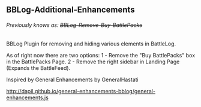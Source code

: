 ## BBLog-Additional-Enhancements 
###### Previously knows as: ~~BBLog-Remove-Buy-BattlePacks~~

BBLog Plugin for removing and hiding various elements in BattleLog.

As of right now there are two options:
1 - Remove the "Buy BattlePacks" box in the BattlePacks Page.
2 - Remove the right sidebar in Landing Page (Expands the BattleFeed).

Inspired by General Enhancements by GeneralHastati

http://dapil.github.io/general-enhancements-bblog/general-enhancements.js
